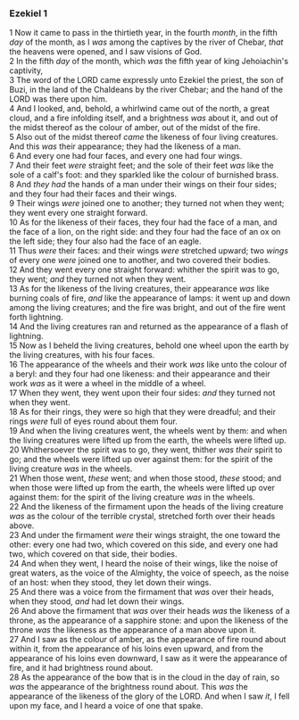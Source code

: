 ### Ezekiel 1

1 Now it came to pass in the thirtieth year, in the fourth *month*, in the fifth *day* of the month, as I *was* among the captives by the river of Chebar, *that* the heavens were opened, and I saw visions of God.  
2 In the fifth *day* of the month, which *was* the fifth year of king Jehoiachin's captivity,  
3 The word of the LORD came expressly unto Ezekiel the priest, the son of Buzi, in the land of the Chaldeans by the river Chebar; and the hand of the LORD was there upon him.  
4 And I looked, and, behold, a whirlwind came out of the north, a great cloud, and a fire infolding itself, and a brightness *was* about it, and out of the midst thereof as the colour of amber, out of the midst of the fire.  
5 Also out of the midst thereof *came* the likeness of four living creatures. And this *was* their appearance; they had the likeness of a man.  
6 And every one had four faces, and every one had four wings.  
7 And their feet *were* straight feet; and the sole of their feet *was* like the sole of a calf's foot: and they sparkled like the colour of burnished brass.  
8 And *they had* the hands of a man under their wings on their four sides; and they four had their faces and their wings.  
9 Their wings *were* joined one to another; they turned not when they went; they went every one straight forward.  
10 As for the likeness of their faces, they four had the face of a man, and the face of a lion, on the right side: and they four had the face of an ox on the left side; they four also had the face of an eagle.  
11 Thus *were* their faces: and their wings *were* stretched upward; two *wings* of every one *were* joined one to another, and two covered their bodies.  
12 And they went every one straight forward: whither the spirit was to go, they went; *and* they turned not when they went.  
13 As for the likeness of the living creatures, their appearance *was* like burning coals of fire, *and* like the appearance of lamps: it went up and down among the living creatures; and the fire was bright, and out of the fire went forth lightning.  
14 And the living creatures ran and returned as the appearance of a flash of lightning.  
15 Now as I beheld the living creatures, behold one wheel upon the earth by the living creatures, with his four faces.  
16 The appearance of the wheels and their work *was* like unto the colour of a beryl: and they four had one likeness: and their appearance and their work *was* as it were a wheel in the middle of a wheel.  
17 When they went, they went upon their four sides: *and* they turned not when they went.  
18 As for their rings, they were so high that they were dreadful; and their rings *were* full of eyes round about them four.  
19 And when the living creatures went, the wheels went by them: and when the living creatures were lifted up from the earth, the wheels were lifted up.  
20 Whithersoever the spirit was to go, they went, thither *was their* spirit to go; and the wheels were lifted up over against them: for the spirit of the living creature *was* in the wheels.  
21 When those went, *these* went; and when those stood, *these* stood; and when those were lifted up from the earth, the wheels were lifted up over against them: for the spirit of the living creature *was* in the wheels.  
22 And the likeness of the firmament upon the heads of the living creature *was* as the colour of the terrible crystal, stretched forth over their heads above.  
23 And under the firmament *were* their wings straight, the one toward the other: every one had two, which covered on this side, and every one had two, which covered on that side, their bodies.  
24 And when they went, I heard the noise of their wings, like the noise of great waters, as the voice of the Almighty, the voice of speech, as the noise of an host: when they stood, they let down their wings.  
25 And there was a voice from the firmament that *was* over their heads, when they stood, *and* had let down their wings.  
26 And above the firmament that *was* over their heads *was* the likeness of a throne, as the appearance of a sapphire stone: and upon the likeness of the throne *was* the likeness as the appearance of a man above upon it.  
27 And I saw as the colour of amber, as the appearance of fire round about within it, from the appearance of his loins even upward, and from the appearance of his loins even downward, I saw as it were the appearance of fire, and it had brightness round about.  
28 As the appearance of the bow that is in the cloud in the day of rain, so *was* the appearance of the brightness round about. This *was* the appearance of the likeness of the glory of the LORD. And when I saw *it*, I fell upon my face, and I heard a voice of one that spake.  
